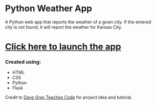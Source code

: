 # Python Weather App

A Python web app that reports the weather of a given city. If the entered city is not found, it will report the weather for Kansas City.

# [Click here to launch the app](https://python-weather-o9ui.onrender.com)

### Created using:

- HTML
- CSS
- Python
- Flask

Credit to [Dave Gray Teaches Code](https://courses.davegray.codes/) for project idea and tutorial.
